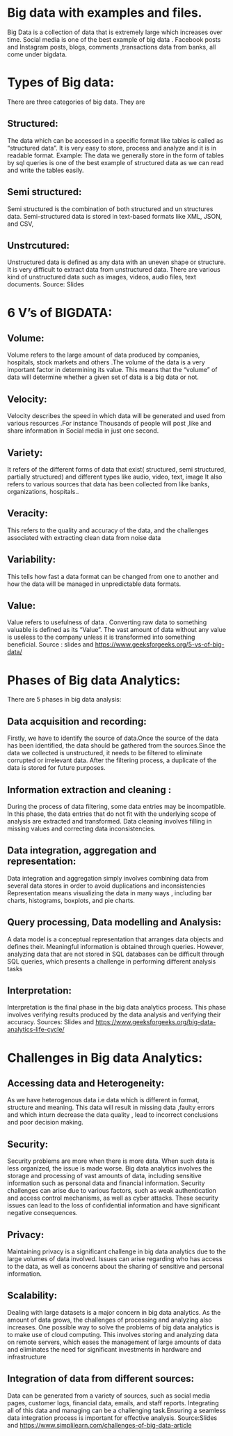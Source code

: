 # Big data with examples and files.
Big Data is a collection of data that is extremely large which increases over time.
Social media is one of the best example of big data . Facebook posts and Instagram posts, blogs, comments ,transactions data from banks, all come under bigdata.
# Types of Big  data:
There are three categories of big data. They are 
## Structured:
The data which can be accessed in a specific format like tables is called as “structured data”. It is very easy to store, process and analyze and it is in readable format.
Example: The data we generally store in the form of tables by sql queries is one of the best example of structured data as we can read and write the tables easily.
## Semi structured:
Semi structured is the combination of both structured and un structures data. Semi-structured data is stored in text-based formats like XML, JSON, and CSV,
## Unstrcutured:
Unstructured data is defined as any data with an uneven shape or structure. It is very difficult to extract data from unstructured data. There are various kind of unstructured data such as images, videos, audio files, text documents.
Source: Slides
# 6 V’s of BIGDATA:
## Volume:
Volume refers to the large amount of data produced by companies, hospitals, stock markets  and others .The volume of the data is a very important factor in determining its value. This means that the “volume” of data will determine whether a given set of data is a big data or not.
## Velocity:
Velocity describes the speed in which data will be generated and used from various resources .For instance Thousands of people will post ,like and share information in Social media in just one second.
## Variety:
It refers of the different forms of data that exist( structured, semi structured, partially structured) and different types like audio, video, text, image  It also refers to various sources that data has been collected from like banks, organizations, hospitals..
## Veracity:
This refers to the quality and accuracy of the data, and the challenges associated with extracting clean data from noise data
## Variability:
This tells how fast a data format can be changed from one to another and how the data will be managed in unpredictable data formats.
## Value:
Value refers to usefulness of data . Converting raw data to something valuable is defined as its “Value”. The vast amount of data without any value is useless to the company unless it is transformed into something beneficial.
Source : slides and https://www.geeksforgeeks.org/5-vs-of-big-data/
# Phases of Big data Analytics:
There are 5 phases in big data analysis:
## Data acquisition and recording: 
Firstly, we have to identify the source of data.Once the source of the data has been identified, the data should be gathered from the sources.Since the data  we collected is unstructured, it needs to be filtered to eliminate corrupted or irrelevant data. After the filtering process, a duplicate of the data is stored for future purposes.
## Information extraction and cleaning : 
During the process of data filtering, some data entries may be incompatible. In this phase, the data entries that do not fit  with the underlying scope of analysis are extracted and transformed. Data cleaning involves filling in missing values and correcting data inconsistencies.
## Data integration, aggregation and representation:
Data integration and aggregation simply involves combining data from several data stores in order to  avoid duplications and inconsistencies  Representation means visualizing   the data in many ways  , including bar charts, histograms, boxplots, and pie charts.
## Query processing, Data modelling and Analysis:
A data model is a conceptual representation that arranges data objects and defines their. Meaningful information is obtained through queries. However, analyzing data that are not stored in SQL databases can be difficult through SQL queries, which presents a challenge in performing different analysis tasks
## Interpretation: 
Interpretation is the final phase in the big data analytics process. This phase involves verifying results produced by the data analysis and verifying their accuracy.
Sources: Slides and https://www.geeksforgeeks.org/big-data-analytics-life-cycle/

# Challenges in  Big data Analytics:
## Accessing data and Heterogeneity:
As we have heterogenous data i.e data which is different in format, structure and meaning. This data will result in missing data ,faulty errors and which inturn decrease the data quality , lead to incorrect  conclusions and poor decision making.
## Security:
Security problems are more  when there is more data. When such data is less organized, the issue is made worse. Big data analytics involves the storage and processing of vast amounts of data, including sensitive information such as personal data and financial information. Security challenges can arise due to various factors, such as weak authentication and access control mechanisms, as well as cyber attacks. These security issues can lead to the loss of confidential information and have significant negative consequences.
## Privacy:
Maintaining privacy is a significant challenge in big data analytics due to the large volumes of data involved. Issues can arise regarding who has access to the data, as well as concerns about the sharing of sensitive and personal information.
## Scalability:
Dealing with large datasets is a major concern in big data analytics. As the amount of data grows, the challenges of processing and analyzing also increases. One possible way to solve the problems of big data analytics is to make use of cloud computing. This involves storing and analyzing data on remote servers, which eases the management of large amounts of data and eliminates the need for significant investments in hardware and infrastructure
## Integration of data from different sources:
Data can be generated from a variety of sources, such as social media pages, customer logs, financial data, emails, and staff reports. Integrating all of this data and managing can be a challenging task.Ensuring a seamless data integration process is important for effective analysis.
Source:Slides and https://www.simplilearn.com/challenges-of-big-data-article





